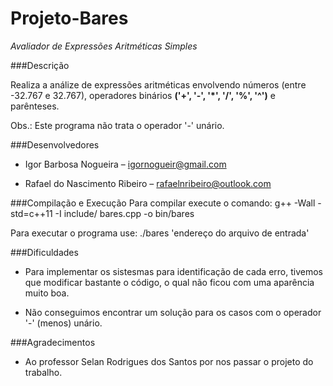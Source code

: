# Projeto-Bares
*Avaliador de Expressões Aritméticas Simples*

###Descrição

Realiza a análize de expressões aritméticas envolvendo números (entre -32.767 e 32.767),
operadores binários **('+', '-', '*', '/', '%', '^')** e parênteses.

Obs.: Este programa não trata o operador '-' unário.


###Desenvolvedores

* Igor Barbosa Nogueira – igornogueir@gmail.com

* Rafael do Nascimento Ribeiro – rafaelnribeiro@outlook.com


###Compilação e Execução
Para compilar execute o comando:
g++ -Wall -std=c++11 -I include/ bares.cpp -o bin/bares

Para executar o programa use:
./bares 'endereço do arquivo de entrada'

###Dificuldades

* Para implementar os sistesmas para identificação de cada erro, tivemos que modificar bastante o código, o qual não ficou com uma aparência muito boa.

* Não conseguimos encontrar um solução para os casos com o operador '-' (menos) unário.

###Agradecimentos

* Ao professor Selan Rodrigues dos Santos por nos passar o projeto do trabalho.
